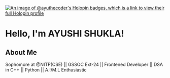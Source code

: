 [![An image of @ayuthecoder's Holopin badges, which is a link to view their full Holopin profile](https://holopin.me/ayuthecoder)](https://holopin.io/@ayuthecoder)
# Hello, I'm AYUSHI SHUKLA!
## About Me
Sophomore at @NITP(CSE) || GSSOC Ext-24 || Frontened Developer || DSA in C++ || Python || A.I/M.L Enthusiastic


